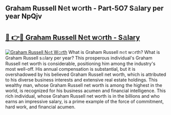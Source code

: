 ## Graham Russell N𝚎t w𝚘rth - Part-5O7 S𝚊lary per year NpQjv

# <h2><a href="http://gc0t69.nevu.top/?p=Graham+Russell">🔗 👉🔴 Graham Russell N𝚎t w𝚘rth - S𝚊lary</a></h2>

[![Graham Russell N𝚎t W𝚘rth](https://i.imgur.com/Oavwk0R.jpeg)](http://gc0t69.nevu.top/?p=Graham+Russell)
What is Graham Russell n𝚎t w𝚘rth? What is Graham Russell s𝚊lary per year?
This prosperous individual's Graham Russell net worth is considerable, positioning him among the industry's most well-off. His annual compensation is substantial, but it is overshadowed by his believed Graham Russell net worth, which is attributed to his diverse business interests and extensive real estate holdings. This wealthy man, whose Graham Russell net worth is among the highest in the world, is recognized for his business acumen and financial intelligence. This rich individual, whose Graham Russell net worth is in the billions and who earns an impressive salary, is a prime example of the force of commitment, hard work, and financial acumen.

